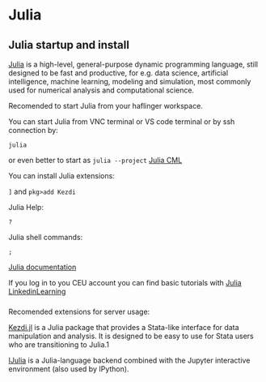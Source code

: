 # Julia

## Julia startup and install

[Julia](https://julialang.org/) is a high-level, general-purpose dynamic programming language, still designed to be fast and productive, for e.g. data science, artificial intelligence, machine learning, modeling and simulation, most commonly used for numerical analysis and computational science.

Recomended to start Julia from your haflinger workspace. 

You can start Julia from VNC terminal or VS code terminal or by ssh connection by: 

`julia` 

or even better to start as `julia --project`
[Julia CML](https://docs.julialang.org/en/v1/manual/command-line-interface/)

You can install Julia extensions:

`]` and `pkg>add Kezdi`

Julia Help: 

`?`

Julia shell commands: 

`;`

[Julia documentation](https://docs.julialang.org/en/v1/)

If you log in to you CEU account you can find basic tutorials with [Julia LinkedinLearning](https://www.linkedin.com/learning/learning-julia?u=139332290)

###

Recomended extensions for server usage:

[Kezdi.jl](https://github.com/codedthinking/Kezdi.jl) is a Julia package that provides a Stata-like interface for data manipulation and analysis. It is designed to be easy to use for Stata users who are transitioning to Julia.1

[IJulia](https://github.com/JuliaLang/IJulia.jl) is a Julia-language backend combined with the Jupyter interactive environment (also used by IPython). 

